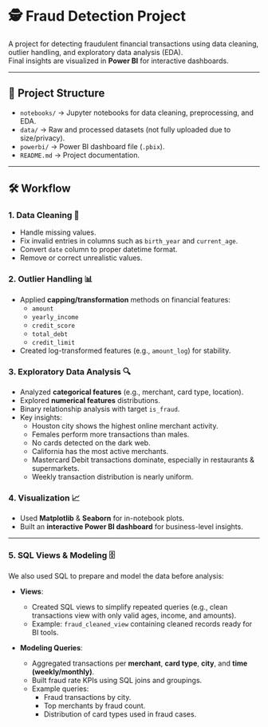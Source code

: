 # 🕵️ Fraud Detection Project

A project for detecting fraudulent financial transactions using data cleaning, outlier handling, and exploratory data analysis (EDA).  
Final insights are visualized in **Power BI** for interactive dashboards.

---

## 📂 Project Structure
- `notebooks/` → Jupyter notebooks for data cleaning, preprocessing, and EDA.
- `data/` → Raw and processed datasets (not fully uploaded due to size/privacy).
- `powerbi/` → Power BI dashboard file (`.pbix`).
- `README.md` → Project documentation.

---

## 🛠️ Workflow

### 1. Data Cleaning 🧹
- Handle missing values.
- Fix invalid entries in columns such as `birth_year` and `current_age`.
- Convert `date` column to proper datetime format.
- Remove or correct unrealistic values.

### 2. Outlier Handling 📊
- Applied **capping/transformation** methods on financial features:
  - `amount`
  - `yearly_income`
  - `credit_score`
  - `total_debt`
  - `credit_limit`
- Created log-transformed features (e.g., `amount_log`) for stability.

### 3. Exploratory Data Analysis 🔍
- Analyzed **categorical features** (e.g., merchant, card type, location).
- Explored **numerical features** distributions.
- Binary relationship analysis with target `is_fraud`.
- Key insights:
  - Houston city shows the highest online merchant activity.
  - Females perform more transactions than males.
  - No cards detected on the dark web.
  - California has the most active merchants.
  - Mastercard Debit transactions dominate, especially in restaurants & supermarkets.
  - Weekly transaction distribution is nearly uniform.

### 4. Visualization 📈
- Used **Matplotlib** & **Seaborn** for in-notebook plots.
- Built an **interactive Power BI dashboard** for business-level insights.

---

### 5. SQL Views & Modeling 🗄️

We also used SQL to prepare and model the data before analysis:

- **Views**:
  - Created SQL views to simplify repeated queries (e.g., clean transactions view with only valid ages, income, and amounts).
  - Example: `fraud_cleaned_view` containing cleaned records ready for BI tools.

- **Modeling Queries**:
  - Aggregated transactions per **merchant**, **card type**, **city**, and **time (weekly/monthly)**.
  - Built fraud rate KPIs using SQL joins and groupings.
  - Example queries:
    - Fraud transactions by city.
    - Top merchants by fraud count.
    - Distribution of card types used in fraud cases.
